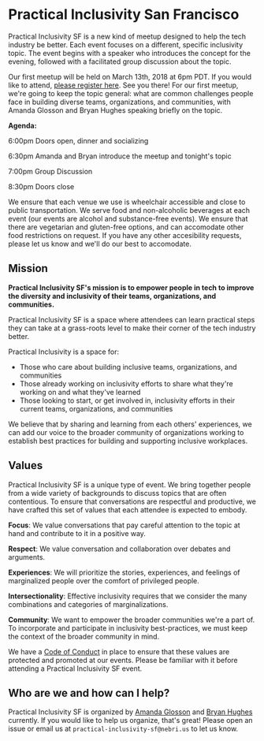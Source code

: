 # Practical Inclusivity San Francisco

Practical Inclusivity SF is a new kind of meetup designed to help the tech industry be better. Each event focuses on a different, specific inclusivity topic. The event begins with a speaker who introduces the concept for the evening, followed with a facilitated group discussion about the topic.

Our first meetup will be held on March 13th, 2018 at 6pm PDT. If you would like to attend, [please register here](https://nebrius.typeform.com/to/GRkZvj). See you there! For our first meetup, we're going to keep the topic general: what are common challenges people face in building diverse teams, organizations, and communities, with Amanda Glosson and Bryan Hughes speaking briefly on the topic.

**Agenda:**

6:00pm Doors open, dinner and socializing

6:30pm Amanda and Bryan introduce the meetup and tonight's topic

7:00pm Group Discussion

8:30pm Doors close

We ensure that each venue we use is wheelchair accessible and close to public transportation. We serve food and non-alcoholic beverages at each event (our events are alcohol and substance-free events). We ensure that there are vegetarian and gluten-free options, and can accomodate other food restrictions on request. If you have any other accesibility requests, please let us know and we'll do our best to accomodate.

## Mission

**Practical Inclusivity SF's mission is to empower people in tech to improve the diversity and inclusivity of their teams, organizations, and communities.**

Practical Inclusivity SF is a space where attendees can learn practical steps they can take at a grass-roots level to make their corner of the tech industry better.

Practical Inclusivity is a space for:
- Those who care about building inclusive teams, organizations, and communities
- Those already working on inclusivity efforts to share what they're working on and what they've learned
- Those looking to start, or get involved in, inclusivity efforts in their current teams, organizations, and communities

We believe that by sharing and learning from each others' experiences, we can add our voice to the broader community of organizations working to establish best practices for building and supporting inclusive workplaces.

## Values

Practical Inclusivity SF is a unique type of event. We bring together people from a wide variety of backgrounds to discuss topics that are often contentious. To ensure that conversations are respectful and productive, we have crafted this set of values that each attendee is expected to embody.

**Focus**: We value conversations that pay careful attention to the topic at hand and contribute to it in a positive way.

**Respect**: We value conversation and collaboration over debates and arguments.

**Experiences**: We will prioritize the stories, experiences, and feelings of marginalized people over the comfort of privileged people.

**Intersectionality**: Effective inclusivity requires that we consider the many combinations and categories of marginalizations.

**Community**: We want to empower the broader communities we're a part of. To incorporate and participate in inclusivity best-practices, we must keep the context of the broader community in mind.

We have a [Code of Conduct](./code_of_conduct.md) in place to ensure that these values are protected and promoted at our events. Please be familiar with it before attending a Practical Inclusivity SF event.

## Who are we and how can I help?

Practical Inclusivity SF is organized by [Amanda Glosson](https://twitter.com/amandaglosson) and [Bryan Hughes](https://twitter.com/nebrius) currently. If you would like to help us organize, that's great! Please open an issue or email us at `practical-inclusivity-sf@nebri.us` to let us know.
